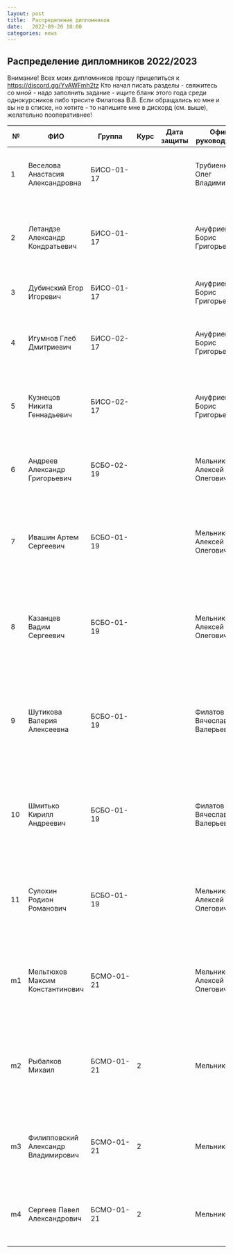 ```yaml
---
layout: post
title:  Распределение дипломников
date:   2022-09-20 10:00
categories: news
---
```

## Распределение дипломников 2022/2023

Внимание! Всех моих дипломников прошу прицепиться к https://discord.gg/YvAWFmh2tz
Кто начал писать разделы - свяжитесь со мной - надо заполнить задание - ищите бланк этого года среди однокурсников либо трясите Филатова В.В.
Если обращались ко мне и вы не в списке, но хотите - то напишите мне в дискорд (см. выше), желательно пооперативнее!

| №    | ФИО                                   | Группа        | Курс |Дата защиты| Офиц. руководитель        | Тема                                                                                                                                                                  |
| -----| ------------------------------------- | ------------- | ---- | --------- | ------------------------- | --------------------------------------------------------------------------------------------------------------------------------------------------------------------- |
| 1    |Веселова Анастасия Александровна       | БИСО-01-17    |      |           |Трубиенко Олег Владимирович| Разработка системы для обеспечения технической поддержки пользователей.                                                                                               |
| 2    |Летандзе Александр Кондратьевич        | БИСО-01-17    |      |           |Ануфриев Борис Григорьевич | Разработка программного средства голосовой аутентификации в информационно-аналитической системе.                                                                      |
| 3    |Дубинский Егор Игоревич                | БИСО-01-17    |      |           |Ануфриев Борис Григорьевич | Информацонная система проверки защищенности голосового канала.   												      |
| 4    |Игумнов Глеб Дмитриевич                | БИСО-02-17    |      |           |Ануфриев Борис Григорьевич | Разработка алгоритма анализа и фильтрации аудио сигнала для информационно-аналитической системы.   										              |
| 5    |Кузнецов Никита Геннадьевич            | БИСО-02-17    |      |           |Ануфриев Борис Григорьевич | Разработка системы анализа и фильтрации видеоконтента в прямом эфире на интернет-сервисах.                                                                            |
| 6    |Андреев Александр Григорьевич          | БСБО-02-19    |      |           |Мельников Алексей Олегович | Разработка программно-математических средств для устранения помех в сигналах электромиографии.     |
| 7    |Ивашин Артем Сергеевич                 | БСБО-01-19    |      |           |Мельников Алексей Олегович | Разработка программно-математических средств для реализации рекомендательной системы в мессенджере телеграм.     |
| 8    |Казанцев Вадим Сергеевич               | БСБО-01-19    |      |           |Мельников Алексей Олегович | Разработка программно-математических средств для повышения безопасности контрольных изображений для защиты от роботов и спама.     |
| 9    |Шутикова Валерия Алексеевна            | БСБО-01-19    |      |           |Филатов Вячеслав Валерьевич| Разработка программно-математических средств интеллектуальной обработки текстовой информации в информационно-аналитических системах.|
| 10   |Шмитько Кирилл Андреевич               | БСБО-01-19    |      |           |Филатов Вячеслав Валерьевич| Разработка методов управления ключами шифрования и программных средств оценки их эффективности в спутниковых сетях передачи данных.|\
| 11   |Сулохин Родион Романович     | БСБО-01-19    |      |           |Мельников Алексей Олегович| Разработка программно-математических средств для распознавания вида товаров в магазинах розничной торговли.|
| m1    |Мельтюхов Максим Константинович       | БСМО-01-21    |      |           |Мельников Алексей Олегович | Разработка программно-математических средств для прогнозирования популярности видео контента. (Цели конкретизировать)    |
| m2   |Рыбалков Михаил               | БСМО-01-21    |    2 |           |Мельников            | Разработка программно-математических средств для взаимодействия с объектами дополненной реальности на основе сигналов электромиографии. |
| m3   |Филипповский Александр Владимирович| БСМО-01-21    |   2  |           |Мельников            | Исследование и разработка интерфейсов управления на основе сигналов ЭМГ для дополненной реальности. |
| m4   |Сергеев Павел Александрович| БСМО-01-21    |   2  |           |Мельников            | Исследование и разработка интерфейсов предиктивного ввода текста на основе сигналов ЭМГ. |


